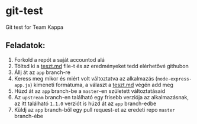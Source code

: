# git-test
Git test for Team Kappa

## Feladatok:

1. Forkold a repót a saját accountod alá
1. Töltsd ki a [teszt.md](teszt.md) file-t és az eredményeket tedd elérhetővé githubon
1. Állj át az `app` branch-re
1. Keress meg mikor és miért volt változtatva az alkalmazás (`node-express-app.js`) kimeneti formátuma, a választ a [teszt.md](teszt.md) végén add meg
1. Húzd át az `app` branch-be a `master`-en született változtatásaid
1. Az `upstream` branch-en található egy frisebb verziója az alkalmazásnak, az itt található `1.1.0` verziót is húzd át az `app` branch-edbe
1. Küldj az `app` branch-ből egy pull request-et az eredeti repo `master` branch-ébe
